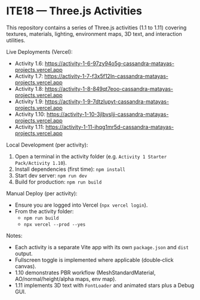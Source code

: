 # ITE18 — Three.js Activities

This repository contains a series of Three.js activities (1.1 to 1.11) covering textures, materials, lighting, environment maps, 3D text, and interaction utilities.

Live Deployments (Vercel):
- Activity 1.6: https://activity-1-6-97zy94o5g-cassandra-matayas-projects.vercel.app
- Activity 1.7: https://activity-1-7-f3x5f12ln-cassandra-matayas-projects.vercel.app
- Activity 1.8: https://activity-1-8-849qt7eoo-cassandra-matayas-projects.vercel.app
- Activity 1.9: https://activity-1-9-7dtzlupyt-cassandra-matayas-projects.vercel.app
- Activity 1.10: https://activity-1-10-3jlbvslji-cassandra-matayas-projects.vercel.app
- Activity 1.11: https://activity-1-11-ihqg1mr5d-cassandra-matayas-projects.vercel.app

Local Development (per activity):
1. Open a terminal in the activity folder (e.g. `Activity 1 Starter Pack/Activity 1.10`).
2. Install dependencies (first time): `npm install`
3. Start dev server: `npm run dev`
4. Build for production: `npm run build`

Manual Deploy (per activity):
- Ensure you are logged into Vercel (`npx vercel login`).
- From the activity folder:
  - `npm run build`
  - `npx vercel --prod --yes`

Notes:
- Each activity is a separate Vite app with its own `package.json` and `dist` output.
- Fullscreen toggle is implemented where applicable (double‑click canvas).
- 1.10 demonstrates PBR workflow (MeshStandardMaterial, AO/normal/height/alpha maps, env map).
- 1.11 implements 3D text with `FontLoader` and animated stars plus a Debug GUI.
